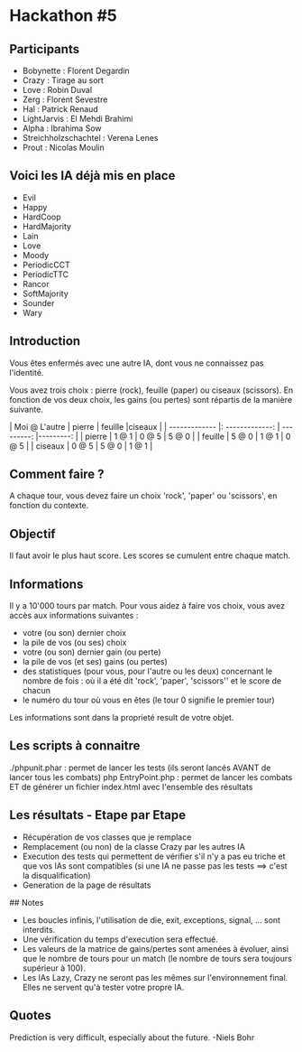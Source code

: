 # Hackathon #5

## Participants

* Bobynette               : Florent Degardin
* Crazy                   : Tirage au sort
* Love                    : Robin Duval
* Zerg                    : Florent Sevestre
* Hal                     : Patrick Renaud
* LightJarvis             : El Mehdi Brahimi
* Alpha                   : Ibrahima Sow
* Streichholzschachtel    : Verena Lenes
* Prout                   : Nicolas Moulin

## Voici les IA déjà mis en place

* Evil
* Happy
* HardCoop
* HardMajority
* Lain
* Love
* Moody
* PeriodicCCT
* PeriodicTTC
* Rancor
* SoftMajority
* Sounder
* Wary


## Introduction

Vous êtes enfermés avec une autre IA, dont vous ne connaissez pas l'identité.

Vous avez trois choix : pierre (rock), feuille (paper) ou ciseaux (scissors).
En fonction de vos deux choix, les gains (ou pertes) sont répartis de la manière suivante.

| Moi @ L'autre | pierre          | feuille    |ciseaux    |
| ------------- |: -------------: | ---------: |---------: |
| pierre        | 1 @ 1           | 0 @ 5      | 5 @ 0     |
| feuille       | 5 @ 0           | 1 @ 1      | 0 @ 5     |
| ciseaux       | 0 @ 5           | 5 @ 0      | 1 @ 1     |

## Comment faire ?

A chaque tour, vous devez faire un choix 'rock', 'paper' ou 'scissors', en fonction du contexte.

## Objectif

Il faut avoir le plus haut score. Les scores se cumulent entre chaque match.

## Informations

Il y a 10'000 tours par match.
Pour vous aidez à faire vos choix, vous avez accès aux informations suivantes :
- votre (ou son) dernier choix
- la pile de vos (ou ses) choix
- votre (ou son) dernier gain (ou perte)
- la pile de vos (et ses) gains (ou pertes)
- des statistiques (pour vous, pour l'autre ou les deux) concernant le nombre de fois : où il a été dit 'rock', 'paper', 'scissors'' et le score de chacun
- le numéro du tour où vous en êtes (le tour 0 signifie le premier tour)

Les informations sont dans la proprieté result de votre objet.

## Les scripts à connaitre

./phpunit.phar : permet de lancer les tests (ils seront lancés AVANT de lancer tous les combats)
php EntryPoint.php : permet de lancer les combats ET de générer un fichier index.html avec l'ensemble des résultats

## Les résultats - Etape par Etape

* Récupération de vos classes que je remplace
* Remplacement (ou non) de la classe Crazy par les autres IA
* Execution des tests qui permettent de vérifier s'il n'y a pas eu triche et que vos IAs sont compatibles (si une IA ne passe pas les tests ==> c'est la disqualification)
* Generation de la page de résultats

## Notes

- Les boucles infinis, l'utilisation de die, exit, exceptions, signal, ... sont interdits.
- Une vérification du temps d'execution sera effectué.
- Les valeurs de la matrice de gains/pertes sont amenées à évoluer, ainsi que le nombre de tours pour un match (le nombre de tours sera toujours supérieur à 100).
- Les IAs Lazy, Crazy ne seront pas les mêmes sur l'environnement final. Elles ne servent qu'à tester votre propre IA.

## Quotes

Prediction is very difficult, especially about the future.
-Niels Bohr